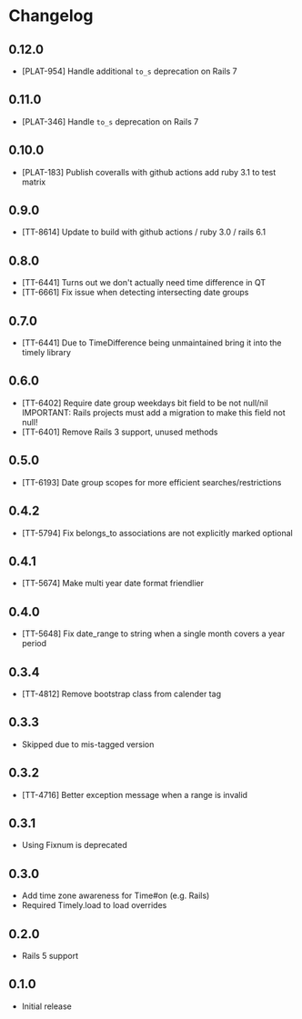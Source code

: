 # Changelog

## 0.12.0

- [PLAT-954] Handle additional `to_s` deprecation on Rails 7

## 0.11.0

- [PLAT-346] Handle `to_s` deprecation on Rails 7

## 0.10.0

- [PLAT-183] Publish coveralls with github actions add ruby 3.1 to test matrix

## 0.9.0

- [TT-8614] Update to build with github actions / ruby 3.0 / rails 6.1

## 0.8.0

- [TT-6441] Turns out we don't actually need time difference in QT
- [TT-6661] Fix issue when detecting intersecting date groups

## 0.7.0

- [TT-6441] Due to TimeDifference being unmaintained bring it into the timely library

## 0.6.0

- [TT-6402] Require date group weekdays bit field to be not null/nil
  IMPORTANT: Rails projects must add a migration to make this field not null!
- [TT-6401] Remove Rails 3 support, unused methods

## 0.5.0

- [TT-6193] Date group scopes for more efficient searches/restrictions

## 0.4.2

- [TT-5794] Fix belongs_to associations are not explicitly marked optional

## 0.4.1

- [TT-5674] Make multi year date format friendlier

## 0.4.0

- [TT-5648] Fix date_range to string when a single month covers a year period

## 0.3.4

- [TT-4812] Remove bootstrap class from calender tag

## 0.3.3

- Skipped due to mis-tagged version

## 0.3.2

- [TT-4716] Better exception message when a range is invalid

## 0.3.1

- Using Fixnum is deprecated

## 0.3.0

- Add time zone awareness for Time#on (e.g. Rails)
- Required Timely.load to load overrides

## 0.2.0

- Rails 5 support

## 0.1.0

- Initial release
